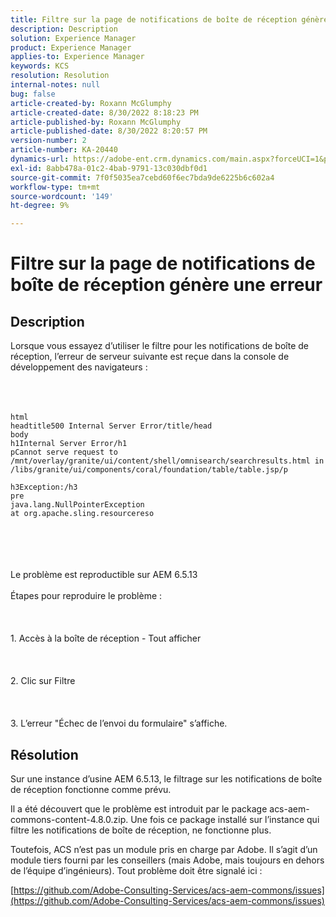 ```yaml
---
title: Filtre sur la page de notifications de boîte de réception génère une erreur
description: Description
solution: Experience Manager
product: Experience Manager
applies-to: Experience Manager
keywords: KCS
resolution: Resolution
internal-notes: null
bug: false
article-created-by: Roxann McGlumphy
article-created-date: 8/30/2022 8:18:23 PM
article-published-by: Roxann McGlumphy
article-published-date: 8/30/2022 8:20:57 PM
version-number: 2
article-number: KA-20440
dynamics-url: https://adobe-ent.crm.dynamics.com/main.aspx?forceUCI=1&pagetype=entityrecord&etn=knowledgearticle&id=a28b55e0-a028-ed11-9db1-002248086d3d
exl-id: 8abb478a-01c2-4bab-9791-13c030dbf0d1
source-git-commit: 7f0f5035ea7cebd60f6ec7bda9de6225b6c602a4
workflow-type: tm+mt
source-wordcount: '149'
ht-degree: 9%

---
```


# Filtre sur la page de notifications de boîte de réception génère une erreur

## Description

Lorsque vous essayez d’utiliser le filtre pour les notifications de boîte de réception, l’erreur de serveur suivante est reçue dans la console de développement des navigateurs :<br><br> <br><br>

```
html
headtitle500 Internal Server Error/title/head
body
h1Internal Server Error/h1
pCannot serve request to /mnt/overlay/granite/ui/content/shell/omnisearch/searchresults.html in /libs/granite/ui/components/coral/foundation/table/table.jsp/p

h3Exception:/h3
pre
java.lang.NullPointerException
at org.apache.sling.resourcereso
```

<br><br> <br><br>Le problème est reproductible sur AEM 6.5.13<br><br>Étapes pour reproduire le problème :<br><br> <br><br>1. Accès à la boîte de réception - Tout afficher<br><br> <br><br>2. Clic sur Filtre<br><br> <br><br>3. L’erreur &quot;Échec de l’envoi du formulaire&quot; s’affiche.

## Résolution


Sur une instance d’usine AEM 6.5.13, le filtrage sur les notifications de boîte de réception fonctionne comme prévu.

Il a été découvert que le problème est introduit par le package acs-aem-commons-content-4.8.0.zip. Une fois ce package installé sur l’instance qui filtre les notifications de boîte de réception, ne fonctionne plus.

Toutefois, ACS n’est pas un module pris en charge par Adobe. Il s’agit d’un module tiers fourni par les conseillers (mais Adobe, mais toujours en dehors de l’équipe d’ingénieurs). Tout problème doit être signalé ici :



[https://github.com/Adobe-Consulting-Services/acs-aem-commons/issues](https://github.com/Adobe-Consulting-Services/acs-aem-commons/issues)
